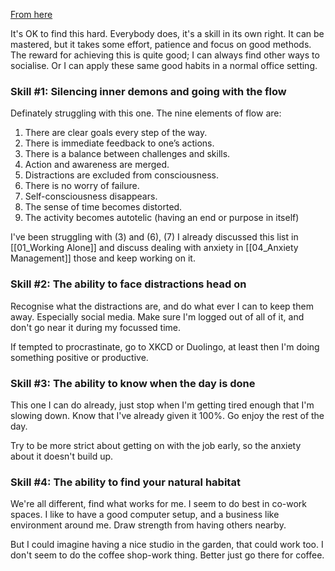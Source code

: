 [From here](https://creativecloud.adobe.com/discover/article/how-to-work-alone)

It's OK to find this hard.  Everybody does, it's a skill in its own right. It can be mastered, but it takes some effort, patience and focus on good methods.  The reward for achieving this is quite good; I can always find other ways to socialise.  Or I can apply these same good habits in a normal office setting.

### Skill #1: Silencing inner demons and going with the flow
Definately struggling with this one.  The nine elements of flow are: 

1. There are clear goals every step of the way. 
2. There is immediate feedback to one’s actions. 
3. There is a balance between challenges and skills. 
4.  Action and awareness are merged. 
5.  Distractions are excluded from consciousness. 
6.  There is no worry of failure. 
7.   Self-consciousness disappears. 
8.  The sense of time becomes distorted. 
9.  The activity becomes autotelic (having an end or purpose in itself)

I've been struggling with (3) and (6), (7) I already discussed this list in [[01_Working Alone]] and discuss dealing with anxiety in [[04_Anxiety Management]] those and keep working on it.

### Skill #2: The ability to face distractions head on
Recognise what the distractions are, and do what ever I can to keep them away.  Especially social media.  Make sure I'm logged out of all of it, and don't go near it during my focussed time.

If tempted to procrastinate, go to XKCD or Duolingo, at least then I'm doing something positive or productive.

### Skill #3: The ability to know when the day is done
This one I can do already, just stop when I'm getting tired enough that I'm slowing down.  Know that I've already given it 100%.  Go enjoy the rest of the day.

Try to be more strict about getting on with the job early, so the anxiety about it doesn't build up.

### Skill #4: The ability to find your natural habitat
We're all different, find what works for me.  I seem to do best in co-work spaces.  I like to have a good computer setup, and a business like environment around me.  Draw strength from having others nearby.  

But I could imagine having a nice studio in the garden, that could work too.  I don't seem to do the coffee shop-work thing.  Better just go there for coffee.


